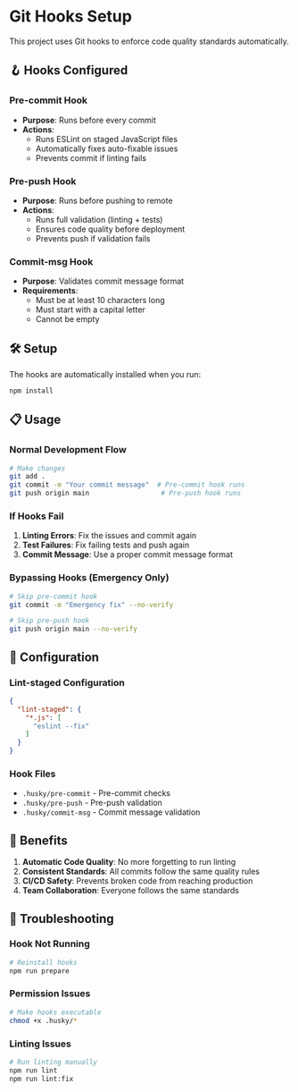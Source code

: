 # Git Hooks Setup

This project uses Git hooks to enforce code quality standards automatically.

## 🪝 Hooks Configured

### Pre-commit Hook
- **Purpose**: Runs before every commit
- **Actions**:
  - Runs ESLint on staged JavaScript files
  - Automatically fixes auto-fixable issues
  - Prevents commit if linting fails

### Pre-push Hook
- **Purpose**: Runs before pushing to remote
- **Actions**:
  - Runs full validation (linting + tests)
  - Ensures code quality before deployment
  - Prevents push if validation fails

### Commit-msg Hook
- **Purpose**: Validates commit message format
- **Requirements**:
  - Must be at least 10 characters long
  - Must start with a capital letter
  - Cannot be empty

## 🛠️ Setup

The hooks are automatically installed when you run:
```bash
npm install
```

## 📋 Usage

### Normal Development Flow
```bash
# Make changes
git add .
git commit -m "Your commit message"  # Pre-commit hook runs
git push origin main                  # Pre-push hook runs
```

### If Hooks Fail
1. **Linting Errors**: Fix the issues and commit again
2. **Test Failures**: Fix failing tests and push again
3. **Commit Message**: Use a proper commit message format

### Bypassing Hooks (Emergency Only)
```bash
# Skip pre-commit hook
git commit -m "Emergency fix" --no-verify

# Skip pre-push hook
git push origin main --no-verify
```

## 🔧 Configuration

### Lint-staged Configuration
```json
{
  "lint-staged": {
    "*.js": [
      "eslint --fix"
    ]
  }
}
```

### Hook Files
- `.husky/pre-commit` - Pre-commit checks
- `.husky/pre-push` - Pre-push validation
- `.husky/commit-msg` - Commit message validation

## 🎯 Benefits

1. **Automatic Code Quality**: No more forgetting to run linting
2. **Consistent Standards**: All commits follow the same quality rules
3. **CI/CD Safety**: Prevents broken code from reaching production
4. **Team Collaboration**: Everyone follows the same standards

## 🚨 Troubleshooting

### Hook Not Running
```bash
# Reinstall hooks
npm run prepare
```

### Permission Issues
```bash
# Make hooks executable
chmod +x .husky/*
```

### Linting Issues
```bash
# Run linting manually
npm run lint
npm run lint:fix
``` 